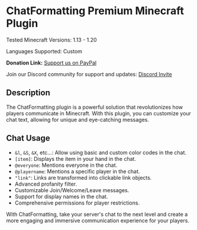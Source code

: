# ChatFormatting Premium Minecraft Plugin

Tested Minecraft Versions: 1.13 - 1.20

Languages Supported: Custom

**Donation Link:** [Support us on PayPal](https://www.paypal.com/donate/?hosted_button_id=J4Y27JYWLYLBG)

Join our Discord community for support and updates: [Discord Invite](https://discord.com/invite/Xf3PjwXzKg)

## Description

The ChatFormatting plugin is a powerful solution that revolutionizes how players communicate in Minecraft. With this plugin, you can customize your chat text, allowing for unique and eye-catching messages.

## Chat Usage

- `&l`, `&S`, `&X`, etc...: Allow using basic and custom color codes in the chat.
- `[item]`: Displays the item in your hand in the chat.
- `@everyone`: Mentions everyone in the chat.
- `@playername`: Mentions a specific player in the chat.
- `"link"`: Links are transformed into clickable link objects.
- Advanced profanity filter.
- Customizable Join/Welcome/Leave messages.
- Support for display names in the chat.
- Comprehensive permissions for player restrictions.

With ChatFormatting, take your server's chat to the next level and create a more engaging and immersive communication experience for your players.
